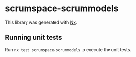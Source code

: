 # scrumspace-scrummodels

This library was generated with [Nx](https://nx.dev).

## Running unit tests

Run `nx test scrumspace-scrummodels` to execute the unit tests.
